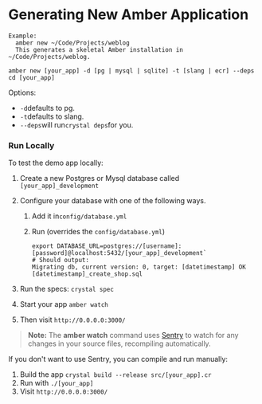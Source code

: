 # Generating New Amber Application

```
Example:
  amber new ~/Code/Projects/weblog
  This generates a skeletal Amber installation in ~/Code/Projects/weblog.
  
amber new [your_app] -d [pg | mysql | sqlite] -t [slang | ecr] --deps 
cd [your_app]
```

Options:
- `-d`defaults to pg.
- `-t`defaults to slang.
- `--deps`will run`crystal deps`for you.

### Run Locally

To test the demo app locally:

1. Create a new Postgres or Mysql database called
   `[your_app]_development`
2. Configure your database with one of the following ways.

   1. Add it in`config/database.yml`

   2. Run (overrides the `config/database.yml`)
   
      ```
      export DATABASE_URL=postgres://[username]:[password]@localhost:5432/[your_app]_development`
      # Should output:
      Migrating db, current version: 0, target: [datetimestamp] OK [datetimestamp]_create_shop.sql
      ```

3. Run the specs: `crystal spec`

4. Start your app `amber watch`

5. Then visit `http://0.0.0.0:3000/`

> **Note:** The **amber watch** command uses [Sentry](https://github.com/samueleaton/sentry) to watch for any changes in your source files, recompiling automatically.

If you don't want to use Sentry, you can compile and run manually:

1. Build the app `crystal build --release src/[your_app].cr`
2. Run with `./[your_app]`
3. Visit `http://0.0.0.0:3000/`



